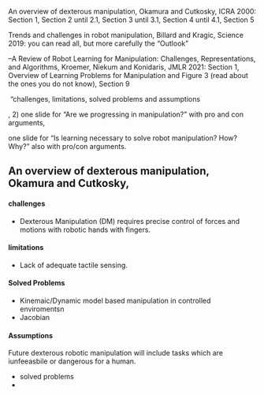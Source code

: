 An overview of dexterous manipulation, Okamura and Cutkosky, ICRA 2000: 
Section 1, Section 2 until 2.1, Section 3 until 3.1, Section 4 until 4.1, Section 5

Trends and challenges in robot manipulation, Billard and Kragic, Science 2019: you can read all, but more carefully the “Outlook”

–A Review of Robot Learning for Manipulation: Challenges, Representations, and Algorithms, Kroemer, Niekum and Konidaris, JMLR 2021: Section 1, Overview of Learning Problems for Manipulation and Figure 3 (read about the ones you do not know), Section 9

 “challenges, limitations, solved problems and assumptions

, 2) one slide for “Are we progressing in manipulation?” with pro and con arguments,


one slide for “Is learning necessary to solve robot manipulation? How? Why?” also with pro/con arguments.


## An overview of dexterous manipulation, Okamura and Cutkosky, 

#### challenges
- Dexterous Manipulation (DM) requires precise control of forces and motions with robotic hands with fingers.
#### limitations
- Lack of adequate tactile sensing.

#### Solved Problems
- Kinemaic/Dynamic model based manipulation in controlled enviromentsn 
- Jacobian
#### Assumptions
Future dexterous robotic manipulation will include tasks which are iunfeeasbile or dangerous for a human.



- solved problems
- 